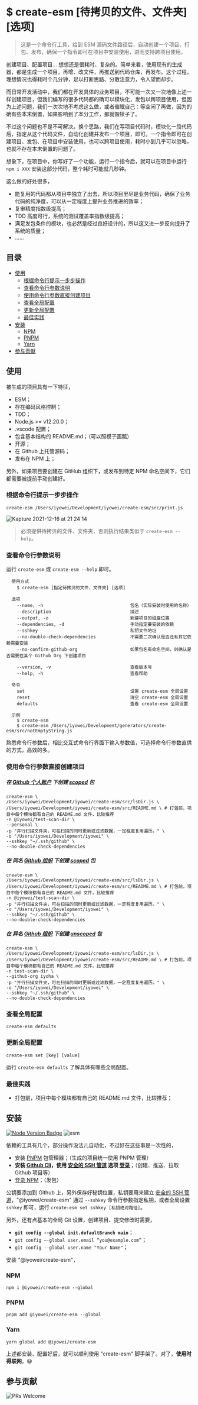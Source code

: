 # $ create-esm [待拷贝的文件、文件夹] [选项]

> 这是一个命令行工具，给到 ESM 源码文件路径后，自动创建一个项目、打包、发布，确保一个指令即可在项目中安装使用，进而支持跨项目使用。

创建项目、配置项目... 想想还是很耗时、复杂的。简单来看，使用现有的生成器，都是生成一个项目，再增、改文件，再推送到代码仓库，再发布。这个过程，理想情况也得耗时个几分钟，足以打断思路、分散注意力，令人望而却步。

而日常开发活动中，我们都在开发具体的业务项目，不可能一次又一次地像上述一样创建项目，但我们编写的很多代码都的确可以模块化，发包以跨项目使用，但因为上述问题，我们一次次地不考虑这么做，或者催眠自己：等空闲了再做，因为的确有些本末倒置，如果影响到了本分工作，那就毁犊子了。

不过这个问题也不是不可解决。换个思路，我们在写项目代码时，模块化一段代码后，指定从这个代码文件，自动化创建并发布一个项目，即可。一个指令即可在创建项目、发包、在项目中安装使用，也可以跨项目使用，耗时小到几乎可以忽略，也就不存在本末倒置的问题了。

想象下，在项目中，你写好了一个功能，运行一个指令后，就可以在项目中运行 `npm i XXX` 安装这部分代码，整个耗时可能就几秒钟。

这么做的好处很多，

- 能复用的代码都从项目中独立了出去，所以项目里尽是业务代码，确保了业务代码的纯净度，可以从一定程度上提升业务推进的效率；
- 复审精度指数级提高；
- TDD 高度可行，系统的测试覆盖率指数级提高；
- 满足发包条件的模块，也必然是经过良好设计的，所以这又进一步反向提升了系统的质量；
- ......

## 目录

- [使用](#使用)
  - [根据命令行提示一步步操作](#根据命令行提示一步步操作)
  - [查看命令行参数说明](#查看命令行参数说明)
  - [使用命令行参数直接创建项目](#使用命令行参数直接创建项目)
  - [查看全局配置](#查看全局配置)
  - [更新全局配置](#更新全局配置)
  - [最佳实践](#最佳实践)
- [安装](#安装)
  - [NPM](#npm)
  - [PNPM](#pnpm)
  - [Yarn](#yarn)
- [参与贡献](#参与贡献)

## 使用

被生成的项目具有一下特征，

- ESM；
- 存在编码风格控制；
- TDD；
- Node.js >= v12.20.0；
- .vscode 配置；
- 包含基本结构的 README.md；（可以照模子画瓢）
- 开源；
- 在 Github 上托管源码；
- 发布在 NPM 上；

另外，如果项目要创建在 GitHub 组织下，或发布到特定 NPM 命名空间下，它们都需要被提前手动创建好。

### 根据命令行提示一步步操作

```shell
create-esm /Users/iyowei/Development/iyowei/create-esm/src/print.js
```

![Kapture 2021-12-16 at 21 24 14](https://user-images.githubusercontent.com/5499703/146546818-848b478e-90b7-4891-875d-b00a5dd143ee.gif)

> 必须提供待拷贝的文件、文件夹，否则执行结果类似于 `create-esm --help`。

### 查看命令行参数说明

运行 `create-esm` 或 `create-esm --help` 即可。

```shell
  使用方式
    $ create-esm [指定待拷贝的文件、文件夹] [选项]

  选项
    --name, -n                                 包名（实际安装时使用的名称）
    --description                              描述
    --output, -o                               新建项目的磁盘位置
    --dependencies, -d                         手动指定要安装的依赖
    --sshkey                                   私钥文件地址
    --no-double-check-dependencies             不需要二次确认是否还有其它依赖需要安装
    --no-confirm-github-org                    如果包名有命名空间，则确认是否需要在某个 Github Org 下创建项目

    --version, -v                              查看版本号
    --help, -h                                 查看帮助

  命令
    set                                        设置 create-esm 全局设置
    reset                                      清空 create-esm 全局设置
    defaults                                   查看 create-esm 全局设置

  示例
    $ create-esm
    $ create-esm /Users/iyowei/Development/generators/create-esm/src/notEmptyString.js
```

熟悉命令行参数后，相比交互式命令行界面下输入参数值，可选择命令行参数直供的方式，高效的多。

### 使用命令行参数直接创建项目

##### 在 [Github 个人账户][github personal] 下创建 [scoped][scoped] 包

```shell
create-esm \
/Users/iyowei/Development/iyowei/create-esm/src/lsDir.js \
/Users/iyowei/Development/iyowei/create-esm/src/README.md \ # 打包前，项目中每个模块都有自己的 README.md 文件，比较推荐
-n @iyowei/test-scan-dir \
--personal \
-p "并行扫描文件夹，可在扫描的同时更新或过滤数据，一定程度复用遍历。" \
-o "/Users/iyowei/Development/iyowei" \
--sshkey "~/.ssh/github" \
--no-double-check-dependencies
```

##### 在 **同名** [Github 组织][github org] 下创建 [scoped][scoped] 包

```shell
create-esm \
/Users/iyowei/Development/iyowei/create-esm/src/lsDir.js \
/Users/iyowei/Development/iyowei/create-esm/src/README.md \ # 打包前，项目中每个模块都有自己的 README.md 文件，比较推荐
-n @iyowei/test-scan-dir \
-p "并行扫描文件夹，可在扫描的同时更新或过滤数据，一定程度复用遍历。" \
-o "/Users/iyowei/Development/iyowei" \
--sshkey "~/.ssh/github" \
--no-double-check-dependencies
```

##### 在 **异名** [Github 组织][github org] 下创建 [unscoped][unscoped] 包

```shell
create-esm \
/Users/iyowei/Development/iyowei/create-esm/src/lsDir.js \
/Users/iyowei/Development/iyowei/create-esm/src/README.md \ # 打包前，项目中每个模块都有自己的 README.md 文件，比较推荐
-n test-scan-dir \
--github-org iyoha \
-p "并行扫描文件夹，可在扫描的同时更新或过滤数据，一定程度复用遍历。" \
-o "/Users/iyowei/Development/iyowei" \
--sshkey "~/.ssh/github" \
--no-double-check-dependencies
```

### 查看全局配置

```shell
create-esm defaults
```

### 更新全局配置

```shell
create-esm set [key] [value]
```

运行 `create-esm defaults` 了解具体有哪些全局配置。

### 最佳实践

- 打包前，项目中每个模块都有自己的 README.md 文件，比较推荐；

## 安装

[![Node Version Badge][node version badge]][download node.js] ![esm][esm]

依赖的工具有几个，部分操作没法儿自动化，不过好在这些事是一次性的，

- 安装 [PNPM][pnpm] 包管理器；（生成的项目统一使用 PNPM 管理）
- **安装 [Github Cli][github cli]，使用 [安全的 SSH 管道][安全的 ssh 管道] 选项 [登录][登录 github cli]**；（创建、推送、拉取 Github 项目等）
- [登录 NPM][登录 npm]；（发包）

公钥要添加到 Github 上，另外保存好秘钥位置，私钥要用来建立 [安全的 SSH 管道][安全的 ssh 管道]，"@iyowei/create-esm" 通过 `--sshkey` 命令行参数指定私钥，或者全局设置 `sshkey` 即可，运行 `create-esm set sshkey [私钥绝对路径]`。

另外，还有点基本的全局 Git 设置，创建项目、提交修改时需要，

- **`git config --global init.defaultBranch main`**；
- `git config —-global user.email “you@example.com”`；
- `git config --global user.name "Your Name"`；

安装 "@iyowei/create-esm"，

### NPM

```shell
npm i @iyowei/create-esm --global
```

### PNPM

```shell
pnpm add @iyowei/create-esm --global
```

### Yarn

```shell
yarn global add @iyowei/create-esm
```

上述都安装、配置好后，就可以顺利使用 "create-esm" 脚手架了。对了，**使用时得联网**。😃

## 参与贡献

![PRs Welcome][prs welcome badge]

[esm]: https://img.shields.io/badge/ESM-brightgreen?style=flat
[pnpm]: https://pnpm.io/zh/installation
[github cli]: https://cli.github.com/
[登录 github cli]: https://cli.github.com/manual/gh_auth_login
[登录 npm]: https://docs.npmjs.com/cli/v7/commands/npm-adduser
[安全的 ssh 管道]: https://docs.github.com/cn/authentication/connecting-to-github-with-ssh/generating-a-new-ssh-key-and-adding-it-to-the-ssh-agent
[node version badge]: https://img.shields.io/badge/node.js-%3E%3D12.20.0-brightgreen?style=flat&logo=Node.js
[download node.js]: https://nodejs.org/en/download/
[prs welcome badge]: https://img.shields.io/badge/PRs-welcome-brightgreen.svg?style=flat
[scoped]: https://docs.npmjs.com/creating-and-publishing-scoped-public-packages
[unscoped]: https://docs.npmjs.com/creating-and-publishing-unscoped-public-packages
[github org]: https://docs.github.com/cn/organizations/collaborating-with-groups-in-organizations/about-organizations
[github personal]: https://docs.github.com/cn/get-started/learning-about-github/types-of-github-accounts#personal-accounts

<!-- 更多文档细节，参考 https://github.com/iyowei/readme-templates -->
